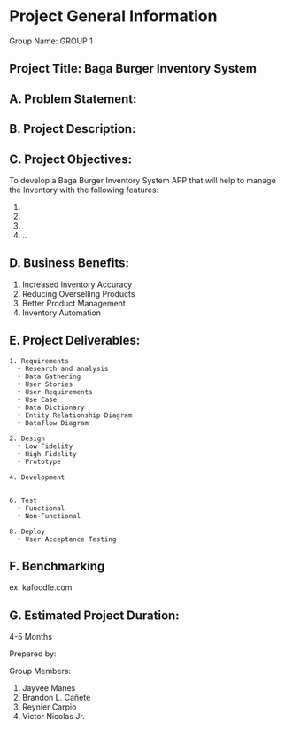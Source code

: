 # Project General Information

Group Name: GROUP 1

## Project Title: Baga Burger Inventory System

## A. Problem Statement:

## B. Project Description:

## C. Project Objectives:

To develop a Baga Burger Inventory System APP that will help to manage the Inventory with the following features:

1.
2.
3.
4. ..

## D. Business Benefits:

1. Increased Inventory Accuracy
2. Reducing Overselling Products
3. Better Product Management
4. Inventory Automation

## E. Project Deliverables:

    1. Requirements
      • Research and analysis
      • Data Gathering
      • User Stories
      • User Requirements
      • Use Case
      • Data Dictionary
      • Entity Relationship Diagram
      • Dataflow Diagram

    2. Design
      • Low Fidelity
      • High Fidelity
      • Prototype

    4. Development


    6. Test
      • Functional
      • Non-Functional

    8. Deploy
      • User Acceptance Testing

## F. Benchmarking

ex. kafoodle.com

## G. Estimated Project Duration:

4-5 Months

Prepared by:

Group Members:

1. Jayvee Manes
2. Brandon L. Cañete
3. Reynier Carpio
4. Victor Nicolas Jr.

